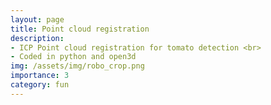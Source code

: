 ```yaml
---
layout: page
title: Point cloud registration
description: 
- ICP Point cloud registration for tomato detection <br>
- Coded in python and open3d
img: /assets/img/robo_crop.png
importance: 3
category: fun
---
```

